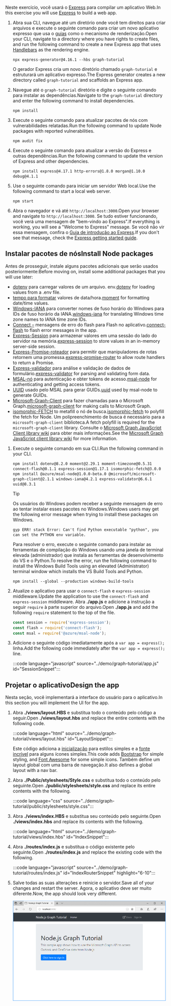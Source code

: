 <!-- markdownlint-disable MD002 MD041 -->

<span data-ttu-id="a65c0-101">Neste exercício, você usará o [Express](http://expressjs.com/) para compilar um aplicativo Web.</span><span class="sxs-lookup"><span data-stu-id="a65c0-101">In this exercise you will use [Express](http://expressjs.com/) to build a web app.</span></span>

1. <span data-ttu-id="a65c0-102">Abra sua CLI, navegue até um diretório onde você tem direitos para criar arquivos e execute o seguinte comando para criar um novo aplicativo expresso que usa o [guias](http://handlebarsjs.com/) como o mecanismo de renderização.</span><span class="sxs-lookup"><span data-stu-id="a65c0-102">Open your CLI, navigate to a directory where you have rights to create files, and run the following command to create a new Express app that uses [Handlebars](http://handlebarsjs.com/) as the rendering engine.</span></span>

    ```Shell
    npx express-generator@4.16.1 --hbs graph-tutorial
    ```

    <span data-ttu-id="a65c0-103">O gerador Express cria um novo diretório chamado `graph-tutorial` e estruturará um aplicativo expresso.</span><span class="sxs-lookup"><span data-stu-id="a65c0-103">The Express generator creates a new directory called `graph-tutorial` and scaffolds an Express app.</span></span>

1. <span data-ttu-id="a65c0-104">Navegue até o `graph-tutorial` diretório e digite o seguinte comando para instalar as dependências.</span><span class="sxs-lookup"><span data-stu-id="a65c0-104">Navigate to the `graph-tutorial` directory and enter the following command to install dependencies.</span></span>

    ```Shell
    npm install
    ```

1. <span data-ttu-id="a65c0-105">Execute o seguinte comando para atualizar pacotes de nós com vulnerabilidades relatadas.</span><span class="sxs-lookup"><span data-stu-id="a65c0-105">Run the following command to update Node packages with reported vulnerabilities.</span></span>

    ```Shell
    npm audit fix
    ```

1. <span data-ttu-id="a65c0-106">Execute o seguinte comando para atualizar a versão do Express e outras dependências.</span><span class="sxs-lookup"><span data-stu-id="a65c0-106">Run the following command to update the version of Express and other dependencies.</span></span>

    ```Shell
    npm install express@4.17.1 http-errors@1.8.0 morgan@1.10.0 debug@4.1.1
    ```

1. <span data-ttu-id="a65c0-107">Use o seguinte comando para iniciar um servidor Web local.</span><span class="sxs-lookup"><span data-stu-id="a65c0-107">Use the following command to start a local web server.</span></span>

    ```Shell
    npm start
    ```

1. <span data-ttu-id="a65c0-108">Abra o navegador e vá até `http://localhost:3000`.</span><span class="sxs-lookup"><span data-stu-id="a65c0-108">Open your browser and navigate to `http://localhost:3000`.</span></span> <span data-ttu-id="a65c0-109">Se tudo estiver funcionando, você verá uma mensagem de "bem-vindo ao Express".</span><span class="sxs-lookup"><span data-stu-id="a65c0-109">If everything is working, you will see a "Welcome to Express" message.</span></span> <span data-ttu-id="a65c0-110">Se você não vir essa mensagem, confira o [Guia de introdução ao Express](http://expressjs.com/starter/generator.html).</span><span class="sxs-lookup"><span data-stu-id="a65c0-110">If you don't see that message, check the [Express getting started guide](http://expressjs.com/starter/generator.html).</span></span>

## <a name="install-node-packages"></a><span data-ttu-id="a65c0-111">Instalar pacotes de nós</span><span class="sxs-lookup"><span data-stu-id="a65c0-111">Install Node packages</span></span>

<span data-ttu-id="a65c0-112">Antes de prosseguir, instale alguns pacotes adicionais que serão usados posteriormente:</span><span class="sxs-lookup"><span data-stu-id="a65c0-112">Before moving on, install some additional packages that you will use later:</span></span>

- <span data-ttu-id="a65c0-113">[dotenv](https://github.com/motdotla/dotenv) para carregar valores de um arquivo. env.</span><span class="sxs-lookup"><span data-stu-id="a65c0-113">[dotenv](https://github.com/motdotla/dotenv) for loading values from a .env file.</span></span>
- <span data-ttu-id="a65c0-114">[tempo para formatar](https://github.com/moment/moment/) valores de data/hora.</span><span class="sxs-lookup"><span data-stu-id="a65c0-114">[moment](https://github.com/moment/moment/) for formatting date/time values.</span></span>
- <span data-ttu-id="a65c0-115">[Windows-IANA](https://github.com/rubenillodo/windows-iana) para converter nomes de fuso horário do Windows para IDs de fuso horário da IANA.</span><span class="sxs-lookup"><span data-stu-id="a65c0-115">[windows-iana](https://github.com/rubenillodo/windows-iana) for translating Windows time zone names to IANA time zone IDs.</span></span>
- <span data-ttu-id="a65c0-116">[Connect –](https://github.com/jaredhanson/connect-flash) mensagens de erro do flash para Flash no aplicativo.</span><span class="sxs-lookup"><span data-stu-id="a65c0-116">[connect-flash](https://github.com/jaredhanson/connect-flash) to flash error messages in the app.</span></span>
- <span data-ttu-id="a65c0-117">[Express-Session](https://github.com/expressjs/session) para armazenar valores em uma sessão do lado do servidor na memória.</span><span class="sxs-lookup"><span data-stu-id="a65c0-117">[express-session](https://github.com/expressjs/session) to store values in an in-memory server-side session.</span></span>
- <span data-ttu-id="a65c0-118">[Express-Promise-roteador](https://github.com/express-promise-router/express-promise-router) para permitir que manipuladores de rotas retornem uma promessa.</span><span class="sxs-lookup"><span data-stu-id="a65c0-118">[express-promise-router](https://github.com/express-promise-router/express-promise-router) to allow route handlers to return a Promise.</span></span>
- <span data-ttu-id="a65c0-119">[Express-validador](https://github.com/express-validator/express-validator) para análise e validação de dados de formulário.</span><span class="sxs-lookup"><span data-stu-id="a65c0-119">[express-validator](https://github.com/express-validator/express-validator) for parsing and validating form data.</span></span>
- <span data-ttu-id="a65c0-120">[MSAL-nó](https://github.com/AzureAD/microsoft-authentication-library-for-js/tree/dev/lib/msal-node) para autenticação e obter tokens de acesso.</span><span class="sxs-lookup"><span data-stu-id="a65c0-120">[msal-node](https://github.com/AzureAD/microsoft-authentication-library-for-js/tree/dev/lib/msal-node) for authenticating and getting access tokens.</span></span>
- <span data-ttu-id="a65c0-121">[UUID](https://github.com/uuidjs/uuid) usado pelo MSAL para gerar GUIDs.</span><span class="sxs-lookup"><span data-stu-id="a65c0-121">[uuid](https://github.com/uuidjs/uuid) used by msal-node to generate GUIDs.</span></span>
- <span data-ttu-id="a65c0-122">[Microsoft-Graph-Client](https://github.com/microsoftgraph/msgraph-sdk-javascript) para fazer chamadas para o Microsoft Graph.</span><span class="sxs-lookup"><span data-stu-id="a65c0-122">[microsoft-graph-client](https://github.com/microsoftgraph/msgraph-sdk-javascript) for making calls to Microsoft Graph.</span></span>
- <span data-ttu-id="a65c0-123">[isomorphic-FETCH](https://github.com/matthew-andrews/isomorphic-fetch) to metafill o nó de busca.</span><span class="sxs-lookup"><span data-stu-id="a65c0-123">[isomorphic-fetch](https://github.com/matthew-andrews/isomorphic-fetch) to polyfill the fetch for Node.</span></span> <span data-ttu-id="a65c0-124">Um polipreenchimento de busca é necessário para a `microsoft-graph-client` biblioteca.</span><span class="sxs-lookup"><span data-stu-id="a65c0-124">A fetch polyfill is required for the `microsoft-graph-client` library.</span></span> <span data-ttu-id="a65c0-125">Consulte o [Microsoft Graph JavaScript Client library wiki](https://github.com/microsoftgraph/msgraph-sdk-javascript/wiki/Migration-from-1.x.x-to-2.x.x#polyfill-only-when-required) para obter mais informações.</span><span class="sxs-lookup"><span data-stu-id="a65c0-125">See the [Microsoft Graph JavaScript client library wiki](https://github.com/microsoftgraph/msgraph-sdk-javascript/wiki/Migration-from-1.x.x-to-2.x.x#polyfill-only-when-required) for more information.</span></span>

1. <span data-ttu-id="a65c0-126">Execute o seguinte comando em sua CLI.</span><span class="sxs-lookup"><span data-stu-id="a65c0-126">Run the following command in your CLI.</span></span>

    ```Shell
    npm install dotenv@8.2.0 moment@2.29.1 moment-timezone@0.5.31 connect-flash@0.1.1 express-session@1.17.1 isomorphic-fetch@3.0.0
    npm install @azure/msal-node@1.0.0-beta.0 @microsoft/microsoft-graph-client@2.1.1 windows-iana@4.2.1 express-validator@6.6.1 uuid@8.3.1
    ```

    > [!TIP]
    > <span data-ttu-id="a65c0-127">Os usuários do Windows podem receber a seguinte mensagem de erro ao tentar instalar esses pacotes no Windows.</span><span class="sxs-lookup"><span data-stu-id="a65c0-127">Windows users may get the following error message when trying to install these packages on Windows.</span></span>
    >
    > ```Shell
    > gyp ERR! stack Error: Can't find Python executable "python", you can set the PYTHON env variable.
    > ```
    >
    > <span data-ttu-id="a65c0-128">Para resolver o erro, execute o seguinte comando para instalar as ferramentas de compilação do Windows usando uma janela de terminal elevada (administrador) que instala as ferramentas de desenvolvimento do VS e o Python.</span><span class="sxs-lookup"><span data-stu-id="a65c0-128">To resolve the error, run the following command to install the Windows Build Tools using an elevated (Administrator) terminal window which installs the VS Build Tools and Python.</span></span>
    >
    > ```Shell
    > npm install --global --production windows-build-tools
    > ```

1. <span data-ttu-id="a65c0-129">Atualize o aplicativo para usar o `connect-flash` e `express-session` middleware.</span><span class="sxs-lookup"><span data-stu-id="a65c0-129">Update the application to use the `connect-flash` and `express-session` middleware.</span></span> <span data-ttu-id="a65c0-130">Abra **./app.js** e adicione a instrução a seguir `require` à parte superior do arquivo.</span><span class="sxs-lookup"><span data-stu-id="a65c0-130">Open **./app.js** and add the following `require` statement to the top of the file.</span></span>

    ```javascript
    const session = require('express-session');
    const flash = require('connect-flash');
    const msal = require('@azure/msal-node');
    ```

1. <span data-ttu-id="a65c0-131">Adicione o seguinte código imediatamente após a `var app = express();` linha.</span><span class="sxs-lookup"><span data-stu-id="a65c0-131">Add the following code immediately after the `var app = express();` line.</span></span>

    :::code language="javascript" source="../demo/graph-tutorial/app.js" id="SessionSnippet":::

## <a name="design-the-app"></a><span data-ttu-id="a65c0-132">Projetar o aplicativo</span><span class="sxs-lookup"><span data-stu-id="a65c0-132">Design the app</span></span>

<span data-ttu-id="a65c0-133">Nesta seção, você implementará a interface do usuário para o aplicativo.</span><span class="sxs-lookup"><span data-stu-id="a65c0-133">In this section you will implement the UI for the app.</span></span>

1. <span data-ttu-id="a65c0-134">Abra **./views/layout.HBS** e substitua todo o conteúdo pelo código a seguir.</span><span class="sxs-lookup"><span data-stu-id="a65c0-134">Open **./views/layout.hbs** and replace the entire contents with the following code.</span></span>

    :::code language="html" source="../demo/graph-tutorial/views/layout.hbs" id="LayoutSnippet":::

    <span data-ttu-id="a65c0-135">Este código adiciona a [inicialização](http://getbootstrap.com/) para estilos simples e a [fonte incrível](https://fontawesome.com/) para alguns ícones simples.</span><span class="sxs-lookup"><span data-stu-id="a65c0-135">This code adds [Bootstrap](http://getbootstrap.com/) for simple styling, and [Font Awesome](https://fontawesome.com/) for some simple icons.</span></span> <span data-ttu-id="a65c0-136">Também define um layout global com uma barra de navegação.</span><span class="sxs-lookup"><span data-stu-id="a65c0-136">It also defines a global layout with a nav bar.</span></span>

1. <span data-ttu-id="a65c0-137">Abra **./Public/stylesheets/Style.css** e substitua todo o conteúdo pelo seguinte.</span><span class="sxs-lookup"><span data-stu-id="a65c0-137">Open **./public/stylesheets/style.css** and replace its entire contents with the following.</span></span>

    :::code language="css" source="../demo/graph-tutorial/public/stylesheets/style.css":::

1. <span data-ttu-id="a65c0-138">Abra **./views/index.HBS** e substitua seu conteúdo pelo seguinte.</span><span class="sxs-lookup"><span data-stu-id="a65c0-138">Open **./views/index.hbs** and replace its contents with the following.</span></span>

    :::code language="html" source="../demo/graph-tutorial/views/index.hbs" id="IndexSnippet":::

1. <span data-ttu-id="a65c0-139">Abra **./routes/index.js** e substitua o código existente pelo seguinte.</span><span class="sxs-lookup"><span data-stu-id="a65c0-139">Open **./routes/index.js** and replace the existing code with the following.</span></span>

    :::code language="javascript" source="../demo/graph-tutorial/routes/index.js" id="IndexRouterSnippet" highlight="6-10":::

1. <span data-ttu-id="a65c0-140">Salve todas as suas alterações e reinicie o servidor.</span><span class="sxs-lookup"><span data-stu-id="a65c0-140">Save all of your changes and restart the server.</span></span> <span data-ttu-id="a65c0-141">Agora, o aplicativo deve ser muito diferente.</span><span class="sxs-lookup"><span data-stu-id="a65c0-141">Now, the app should look very different.</span></span>

    ![Uma captura de tela da página inicial reprojetada](./images/create-app-01.png)
